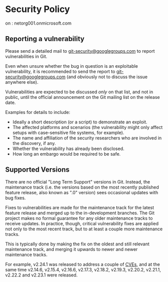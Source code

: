 # Security Policy
on : netorg001.onmicrosoft.com
## Reporting a vulnerability

Please send a detailed mail to git-security@googlegroups.com to
report vulnerabilities in Git.

Even when unsure whether the bug in question is an exploitable
vulnerability, it is recommended to send the report to
git-security@googlegroups.com (and obviously not to discuss the
issue anywhere else).

Vulnerabilities are expected to be discussed _only_ on that
list, and not in public, until the official announcement on the
Git mailing list on the release date.

Examples for details to include:

- Ideally a short description (or a script) to demonstrate an
  exploit.
- The affected platforms and scenarios (the vulnerability might
  only affect setups with case-sensitive file systems, for
  example).
- The name and affiliation of the security researchers who are
  involved in the discovery, if any.
- Whether the vulnerability has already been disclosed.
- How long an embargo would be required to be safe.

## Supported Versions

There are no official "Long Term Support" versions in Git.
Instead, the maintenance track (i.e. the versions based on the
most recently published feature release, also known as ".0"
version) sees occasional updates with bug fixes.

Fixes to vulnerabilities are made for the maintenance track for
the latest feature release and merged up to the in-development
branches. The Git project makes no formal guarantee for any
older maintenance tracks to receive updates. In practice,
though, critical vulnerability fixes are applied not only to the
most recent track, but to at least a couple more maintenance
tracks.

This is typically done by making the fix on the oldest and still
relevant maintenance track, and merging it upwards to newer and
newer maintenance tracks.

For example, v2.24.1 was released to address a couple of
[CVEs](https://cve.mitre.org/), and at the same time v2.14.6,
v2.15.4, v2.16.6, v2.17.3, v2.18.2, v2.19.3, v2.20.2, v2.21.1,
v2.22.2 and v2.23.1 were released.
